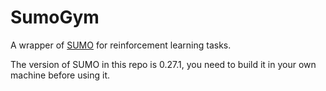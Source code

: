 # SumoGym
A wrapper of [SUMO](http://sumo.dlr.de/wiki/Main_Page) for reinforcement learning tasks.

The version of SUMO in this repo is 0.27.1, you need to build it in your own machine before using it.
